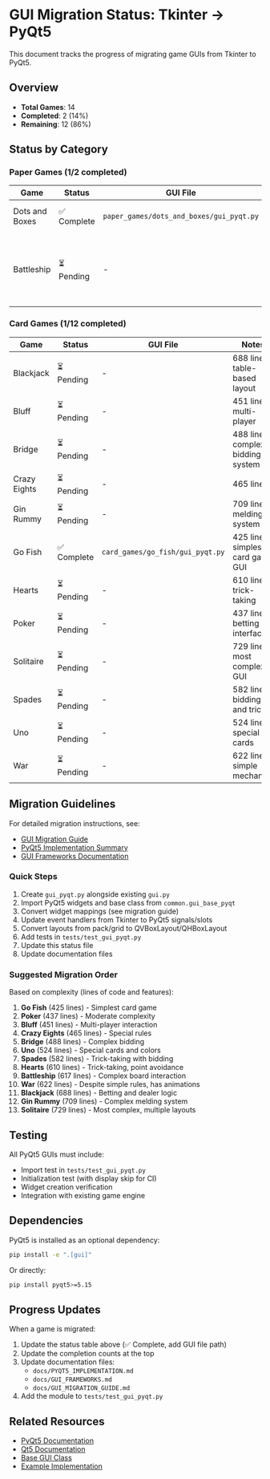 # GUI Migration Status: Tkinter → PyQt5

This document tracks the progress of migrating game GUIs from Tkinter to PyQt5.

## Overview

- **Total Games**: 14
- **Completed**: 2 (14%)
- **Remaining**: 12 (86%)

## Status by Category

### Paper Games (1/2 completed)

| Game           | Status      | GUI File                                 | Notes                                           |
| -------------- | ----------- | ---------------------------------------- | ----------------------------------------------- |
| Dots and Boxes | ✅ Complete | `paper_games/dots_and_boxes/gui_pyqt.py` | Proof of concept migration                      |
| Battleship     | ⏳ Pending  | -                                        | Complex board with drag-and-drop ship placement |

### Card Games (1/12 completed)

| Game         | Status     | GUI File | Notes                             |
| ------------ | ---------- | -------- | --------------------------------- |
| Blackjack    | ⏳ Pending | -        | 688 lines, table-based layout     |
| Bluff        | ⏳ Pending | -        | 451 lines, multi-player           |
| Bridge       | ⏳ Pending | -        | 488 lines, complex bidding system |
| Crazy Eights | ⏳ Pending | -        | 465 lines                         |
| Gin Rummy    | ⏳ Pending | -        | 709 lines, melding system         |
| Go Fish      | ✅ Complete | `card_games/go_fish/gui_pyqt.py` | 425 lines, simplest card game GUI |
| Hearts       | ⏳ Pending | -        | 610 lines, trick-taking           |
| Poker        | ⏳ Pending | -        | 437 lines, betting interface      |
| Solitaire    | ⏳ Pending | -        | 729 lines, most complex GUI       |
| Spades       | ⏳ Pending | -        | 582 lines, bidding and tricks     |
| Uno          | ⏳ Pending | -        | 524 lines, special cards          |
| War          | ⏳ Pending | -        | 622 lines, simple mechanics       |

## Migration Guidelines

For detailed migration instructions, see:

- [GUI Migration Guide](docs/GUI_MIGRATION_GUIDE.md)
- [PyQt5 Implementation Summary](docs/PYQT5_IMPLEMENTATION.md)
- [GUI Frameworks Documentation](docs/GUI_FRAMEWORKS.md)

### Quick Steps

1. Create `gui_pyqt.py` alongside existing `gui.py`
2. Import PyQt5 widgets and base class from `common.gui_base_pyqt`
3. Convert widget mappings (see migration guide)
4. Update event handlers from Tkinter to PyQt5 signals/slots
5. Convert layouts from pack/grid to QVBoxLayout/QHBoxLayout
6. Add tests in `tests/test_gui_pyqt.py`
7. Update this status file
8. Update documentation files

### Suggested Migration Order

Based on complexity (lines of code and features):

1. **Go Fish** (425 lines) - Simplest card game
2. **Poker** (437 lines) - Moderate complexity
3. **Bluff** (451 lines) - Multi-player interaction
4. **Crazy Eights** (465 lines) - Special rules
5. **Bridge** (488 lines) - Complex bidding
6. **Uno** (524 lines) - Special cards and colors
7. **Spades** (582 lines) - Trick-taking with bidding
8. **Hearts** (610 lines) - Trick-taking, point avoidance
9. **Battleship** (617 lines) - Complex board interaction
10. **War** (622 lines) - Despite simple rules, has animations
11. **Blackjack** (688 lines) - Betting and dealer logic
12. **Gin Rummy** (709 lines) - Complex melding system
13. **Solitaire** (729 lines) - Most complex, multiple layouts

## Testing

All PyQt5 GUIs must include:

- Import test in `tests/test_gui_pyqt.py`
- Initialization test (with display skip for CI)
- Widget creation verification
- Integration with existing game engine

## Dependencies

PyQt5 is installed as an optional dependency:

```bash
pip install -e ".[gui]"
```

Or directly:

```bash
pip install pyqt5>=5.15
```

## Progress Updates

When a game is migrated:

1. Update the status table above (✅ Complete, add GUI file path)
2. Update the completion counts at the top
3. Update documentation files:
   - `docs/PYQT5_IMPLEMENTATION.md`
   - `docs/GUI_FRAMEWORKS.md`
   - `docs/GUI_MIGRATION_GUIDE.md`
4. Add the module to `tests/test_gui_pyqt.py`

## Related Resources

- [PyQt5 Documentation](https://www.riverbankcomputing.com/static/Docs/PyQt5/)
- [Qt5 Documentation](https://doc.qt.io/qt-5/)
- [Base GUI Class](common/gui_base_pyqt.py)
- [Example Implementation](paper_games/dots_and_boxes/gui_pyqt.py)
